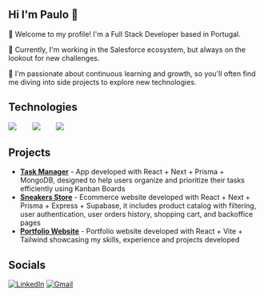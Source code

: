 ## Hi I'm Paulo 👋

👋 Welcome to my profile! I'm a Full Stack Developer based in Portugal.

💼 Currently, I'm working in the Salesforce ecosystem, but always on the lookout for new challenges.

🚀 I'm passionate about continuous learning and growth, so you'll often find me diving into side projects to explore new technologies.

## Technologies

<p>
    <img src="https://skillicons.dev/icons?i=js,ts"   />
    &nbsp;&nbsp;&nbsp;&nbsp;&nbsp;&nbsp; 
    <img src="https://skillicons.dev/icons?i=react,next,angular,tailwind" />
    &nbsp;&nbsp;&nbsp;&nbsp;&nbsp;&nbsp; 
    <img src="https://skillicons.dev/icons?i=prisma,nodejs,mysql,postgres,mongodb" />
</p>

## Projects
- **[Task Manager](https://github.com/paulofr17/task-manager)** - App developed with React + Next + Prisma + MongoDB, designed to help users organize and prioritize their tasks efficiently using Kanban Boards
- **[Sneakers Store](https://github.com/paulofr17/sneakers-store-frontend-nextjs)** - Ecommerce website developed with React + Next + Prisma + Express + Supabase, it includes product catalog with filtering, user
authentication, user orders history, shopping cart, and backoffice pages
- **[Portfolio Website](https://github.com/paulofr17/portfolio)** - Portfolio website developed with React + Vite + Tailwind showcasing my skills, experience and projects developed

## Socials

[![LinkedIn](https://img.shields.io/badge/LinkedIn-0077B5?style=for-the-badge&logo=linkedin&logoColor=white)](https://linkedin.com/in/paulo-ribeiro17/)
[![Gmail](https://img.shields.io/badge/Gmail-D14836?style=for-the-badge&logo=gmail&logoColor=white)](mailto:paulofr17@gmail.com)


<!-- [![GitHub Streak](https://streak-stats.demolab.com?user=paulofr17&theme=dark)](https://git.io/streak-stats) -->

<!--

## Github Stats

<div>
  <img vertical-align="baseline" src="https://streak-stats.demolab.com?user=paulofr17&theme=dark"  alt=""/>
  &nbsp;
  <img vertical-align="top" src="https://github-readme-stats-nu-eight-50.vercel.app/api?username=paulofr17&show_icons=true&theme=gruvbox&hide_title=true&rank_icon=github&hide_rank=true&hide=contribs"  alt=""/>
</div>



[![Top Langs](https://github-readme-stats.vercel.app/api/top-langs/?username=paulofr17)](https://github.com/paulofr17/github-readme-stats)
-->



<!--
**paulofr17/paulofr17** is a ✨ _special_ ✨ repository because its `README.md` (this file) appears on your GitHub profile.
Welcome to my profile! I'm a Full Stack Developer based in Portugal. Currently working in the Salesforce ecosystem but always looking for new challenges.

I am enthusiastic about continuously learning and evolving, 
seeking opportunities to contribute with my skills and expertise toward impactful projects that push the boundaries of innovation.
Here are some ideas to get you started:

- 🔭 I’m currently working on ...
- 🌱 I’m currently learning ...
- 👯 I’m looking to collaborate on ...
- 🤔 I’m looking for help with ...
- 💬 Ask me about ...
- 📫 How to reach me: ...
- 😄 Pronouns: ...
- ⚡ Fun fact: ...
-->
